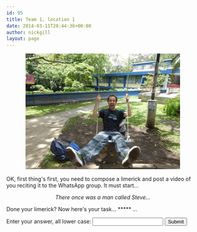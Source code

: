```yaml
---
id: 95
title: Team 1, location 1
date: 2014-03-11T20:44:38+00:00
author: nickgill
layout: page
---
```


<p align="center">
<img src="../sb4.JPG" width="80%" alt="legend" />
</p>
<p>
OK, first thing's first, you need to compose a limerick and post a video of you reciting it to the WhatsApp group. It must start...
</p>
<p align = center>
<i>There once was a man called Steve...</i>
</p>
<p>
Done your limerick? Now here's your task... ***** ...
</p>
<form>
    <label for="pswd">Enter your answer, all lower case: </label>
    <input type="password" id="pswd">
    <input type="button" value="Submit" onclick="checkPswd();" />
</form>
<!--Function to check password the already set password is admin-->
<script type="text/javascript">
    function checkPswd() {
        var confirmPassword = "roxy";
        var password = document.getElementById("pswd").value;
        if (password == confirmPassword) {
             window.location="p5";
        }
        else{
            alert("Whoops! Try again!");
        }
    }
</script>

